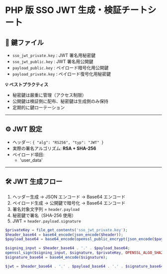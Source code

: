 # PHP 版 SSO JWT 生成・検証チートシート

## 🔑 鍵ファイル

- `sso_jwt_private.key` : JWT 署名用秘密鍵
- `sso_jwt_public.key` : JWT 署名用公開鍵
- `payload_public.key` : ペイロード暗号化用公開鍵
- `payload_private.key` : ペイロード復号化用秘密鍵

**💡 ベストプラクティス**

- 秘密鍵は厳重に管理（アクセス制限）
- 公開鍵は検証側に配布、秘密鍵は生成側のみ保持
- 定期的に鍵ローテーション

---

## ⚙️ JWT 設定

- ヘッダー: `{ "alg": "RS256", "typ": "JWT" }`
- 実際の署名アルゴリズム: **RSA + SHA-256**
- ペイロード項目:
  - 'user_data'

---

## 🛠️ JWT 生成フロー

1. ヘッダー生成 → JSON エンコード → Base64 エンコード
2. ペイロード生成 → 公開鍵で暗号化 → Base64 エンコード
3. 署名対象文字列 = `header.payload`
4. 秘密鍵で署名（SHA-256 使用）
5. JWT = `header.payload.signature`

```php
$privateKey = file_get_contents('sso_jwt_private.key');
$header_base64 = base64_encode(json_encode($header));
$payload_base64 = base64_encode(openssl_public_encrypt(json_encode($payload), $encrypted_payload, file_get_contents('payload_public.key')));

$signing_input = $header_base64 . '.' . $payload_base64;
openssl_sign($signing_input, $signature, $privateKey, OPENSSL_ALGO_SHA256);
$signature_base64 = base64_encode($signature);

$jwt = $header_base64 . '.' . $payload_base64 . '.' . $signature_base64;
```
